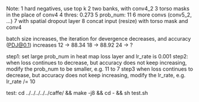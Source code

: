 Note:
	1 hard negatives, use top k
	2 two banks, with conv4_2
	3 torso masks in the place of conv4
	4 thres: 0.273
	5 prob_num: 11
	6 more convs (conv5_2, ...)
	7 with spatial dropout layer
	8 concat input (resize) with torso mask and conv4

batch size increases, the iteration for devergence decreases, and accuracy 
(PDJ@0.1) increases
12 -> 88.34
18 -> 88.92
24 -> ?

step1: 
 set large prob_num in heat map loss layer
 and lr_rate is 0.001
step2:
 when loss continues to decrease, but accuracy does not keep increasing,
 modify the prob_num to be smaller, e.g. 11 to 7
step3
 when loss continues to decrease, but accuracy does not keep increasing,
 modify the lr_rate, e.g. lr_rate /= 10

test:
	cd ../../../../../caffe/ && make -j8 && cd - && sh test.sh